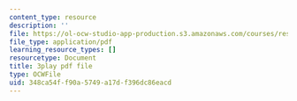 ```yaml
---
content_type: resource
description: ''
file: https://ol-ocw-studio-app-production.s3.amazonaws.com/courses/res-18-009-learn-differential-equations-up-close-with-gilbert-strang-and-cleve-moler-fall-2015/348ca54ff90a5749a17df396dc86eacd_-D4GDdxJrpg.pdf
file_type: application/pdf
learning_resource_types: []
resourcetype: Document
title: 3play pdf file
type: OCWFile
uid: 348ca54f-f90a-5749-a17d-f396dc86eacd
---
```


